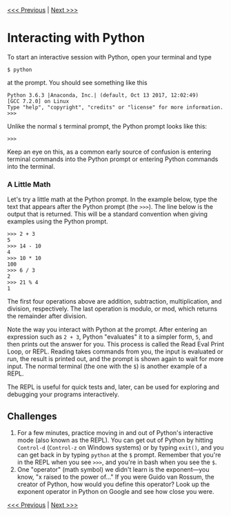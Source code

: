 [<<< Previous](../README.md) | [Next >>>](types.md)

# Interacting with Python

To start an interactive session with Python, open your terminal and type

	$ python
	
at the prompt. 	You should see something like this

```
Python 3.6.3 |Anaconda, Inc.| (default, Oct 13 2017, 12:02:49) 
[GCC 7.2.0] on Linux
Type "help", "copyright", "credits" or "license" for more information.
>>> 
```

Unlike the normal `$` terminal prompt, the Python prompt looks like this:

```
>>>
```

Keep an eye on this, as a common early source of confusion is entering terminal commands into the Python prompt or entering Python commands into the terminal.

### A Little Math

Let's try a little math at the Python prompt. In the example below, type the text that appears after the Python prompt (the `>>>`). The line below is the output that is returned. This will be a standard convention when giving examples using the Python prompt.

```
>>> 2 + 3
5
>>> 14 - 10
4
>>> 10 * 10
100
>>> 6 / 3
2
>>> 21 % 4
1
```

The first four operations above are addition, subtraction, multiplication, and division, respectively. The last operation is modulo, or mod, which returns the remainder after division.

Note the way you interact with Python at the prompt. After entering an expression such as `2 + 3`, Python "evaluates" it to a simpler form, `5`, and then prints out the answer for you. This process is called the Read Eval Print Loop, or REPL. Reading takes commands from you, the input is evaluated or run, the result is printed out, and the prompt is shown again to wait for more input. The normal terminal (the one with the `$`) is another example of a REPL. 

The REPL is useful for quick tests and, later, can be used for exploring and debugging your programs interactively.

## Challenges

1. For a few minutes, practice moving in and out of Python's interactive mode (also known as the REPL). You can get out of Python by hitting `Control-d` (`Control-z` on Windows systems) or by typing `exit()`, and you can get back in by typing `python` at the `$` prompt. Remember that you're in the REPL when you see `>>>`, and you're in bash when you see the `$`.
2. One "operator" (math symbol) we didn't learn is the exponent—you know, "x raised to the power of..."  If you were Guido van Rossum, the creator of Python, how would you define this operator? Look up the exponent operator in Python on Google and see how close you were.

[<<< Previous](../README.md) | [Next >>>](types.md)
